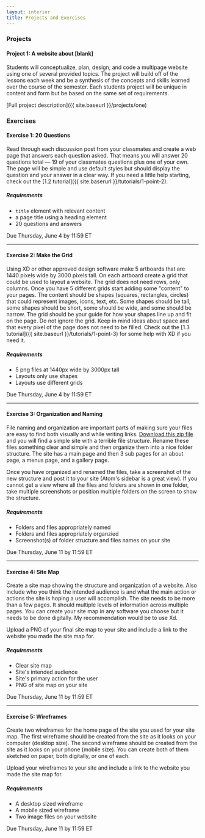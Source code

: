 ```yaml
---
layout: interior
title: Projects and Exercises
---
```


### Projects
#### Project 1: A website about [blank]
Students will conceptualize, plan, design, and code a multipage website using one of several provided topics. The project will build off of the lessons each week and be a synthesis of the concepts and skills learned over the course of the semester. Each students project will be unique in content and form but be based on the same set of requirements.

[Full project description]({{ site.baseurl }}/projects/one)

### Exercises
#### <span id="e1">Exercise 1: 20 Questions</span>
Read through each discussion post from your classmates and create a web page that answers each question asked. That means you will answer 20 questions total — 19 of your classmates questions plus one of your own. The page will be simple and use default styles but should display the question and your answer in a clear way. If you need a little help starting, check out the [1.2 tutorial]({{ site.baserurl }}/tutorials/1-point-2).
##### Requirements
* `title` element with relevant content
* a page title using a heading element
* 20 questions and answers

<span class="due">Due Thursday, June 4 by 11:59 ET</span>

---

#### <span id="e2">Exercise 2: Make the Grid</span>
Using XD or other approved design software make 5 artboards that are 1440 pixels wide by 3000 pixels tall. On each artboard create a grid that could be used to layout a website. The grid does not need rows, only columns. Once you have 5 different grids start adding some "content" to your pages. The content should be shapes (squares, rectangles, circles) that could represent images, icons, text, etc. Some shapes should be tall, some shapes should be short, some should be wide, and some should be narrow. The grid should be your guide for how your shapes line up and fit on the page. Do not ignore the grid. Keep in mind ideas about space and that every pixel of the page does not need to be filled. Check out the [1.3 tutorial]({{ site.baseurl }}/tutorials/1-point-3) for some help with XD if you need it.

##### Requirements
* 5 png files at 1440px wide by 3000px tall
* Layouts only use shapes
* Layouts use different grids

<span class="due">Due Thursday, June 4 by 11:59 ET</span>


---

#### <span id="e3">Exercise 3: Organization and Naming</span>
File naming and organization are important parts of making sure your files are easy to find both visually and while writing links. [Download this zip file](https://www.dropbox.com/s/haepcpdjcnkw9y6/organizeMe.zip?dl=0) and you will find a simple site with a terrible file structure. Rename these files something clear and simple and then organize them into a nice folder structure. The site has a main page and then 3 sub pages for an about page, a menus page, and a gallery page.

Once you have organized and renamed the files, take a screenshot of the new structure and post it to your site (Atom's sidebar is a great view). If you cannot get a view where all the files and folders are shown in one folder, take multiple screenshots or position multiple folders on the screen to show the structure.

##### Requirements
* Folders and files appropriately named
* Folders and files appropriately organzied
* Screenshot(s) of folder structure and files names on your site

<span class="due">Due Thursday, June 11 by 11:59 ET</span>

---

#### <span id="e4">Exercise 4: Site Map</span>
Create a site map showing the structure and organization of a website. Also include who you think the intended audience is and what the main action or actions the site is hoping a user will accomplish. The site needs to be more than a few pages. It should multiple levels of information across multiple pages. You can create your site map in any software you choose but it needs to be done digitally. My recommendation would be to use Xd.

Upload a PNG of your final site map to your site and include a link to the website you made the site map for.

##### Requirements
* Clear site map
* Site's intended audience
* Site's primary action for the user
* PNG of site map on your site

<span class="due">Due Thursday, June 11 by 11:59 ET</span>

---

#### <span id="e5">Exercise 5: Wireframes</span>
Create two wireframes for the home page of the site you used for your site map. The first wireframe should be created from the site as it looks on your computer (desktop size). The second wireframe should be created from the site as it looks on your phone (mobile size). You can create both of them sketched on paper, both digitally, or one of each.

Upload your wireframes to your site and include a link to the website you made the site map for.

##### Requirements
* A desktop sized wireframe
* A mobile sized wireframe
* Two image files on your website

<span class="due">Due Thursday, June 11 by 11:59 ET</span>

<!-- following weeks
---

#### <span id="e6">Exercise 6: Type on Screen I</span>
Select a book from this [list](https://www.gutenberg.org/browse/scores/top). Using the title, author, chapter title, and the first 1000 words, make 10 different layouts. Each layout should be different and focus on contrast, hierarchy, and positioning. Five of the layouts will just be in black and white with no images and five you can use color and images if you want. Design some pages with one typeface and some pages with multiple typefaces. Try symmetrical and asymmetrical layouts and size, weight, style and other typographic concepts to create a well designed, readable page.

Each layout should be on an artboard that is 1440px wide by however tall it needs to be to accommodate the content.

##### Requirements
* Requirement 1

<span class="due">Due Thursday, June 18 by 11:59 ET</span>

---

#### <span id="e7">Exercise 7: seven-principles.txt</span>
Copy and paste the text from the source file to your HTML file. Mark up the document by keeping in mind which HTML tags are appropriate for which segments of content. Using your new knowledge of some simple CSS styling properties, style the Carl Dair content. Keep in mind web font implementation and font properties. Play with color and scale, and experiment to get familiar with this new language.

Download the [Essay]({{ site.baseurl }})

##### Requirements
* Requirement 1

<span class="due">Due Thursday, June 18 by 11:59 ET</span>

---

#### <span id="e8">Exercise 8: Patterns</span>
Using what you have learned so far, make five patterns with html. You can use divs or type to make these patterns.

##### Requirements
* Requirement 1

<span class="due">Due Thursday, June 25 by 11:59 ET</span>

---

#### <span id="e9">Exercise 9: Layouts</span>
Create the first four layouts in the E9 PDF on Blackboard with HTML and CSS. Use flexbox or floats.

##### Requirements
* Requirement 1

<span class="due">Due Thursday, June 25 by 11:59 ET</span>

---

#### <span id="e10">Exercise 10: Visualizing Responsiveness</span>
Take 4 sets of screenshots of the home page of the website you used for E9 and E10. The screenshots should be of the full height and taken with your browser at widths of 1440px, 1024px, 768px, and 320px. Combine the screenshots of each width in Illustrator, XD, or Sketch on an artboard that is the appropriate width and height.

Export the artboards as pngs and upload them to your website.

##### Requirements
* Requirement 1

<span class="due">Due Thursday, July 2 by 11:59 ET</span>

---

#### <span id="e11">Exercise 11: Type on Screen II</span>
Pick the 2 best layouts from Exercise 6 and code them as two separate web pages. Use at least one media query to make some aspects of the site responsive.

##### Requirements
* Requirement 1

<span class="due">Due Thursday, July 2July 9y 11:59 ET</span>

---

#### <span id="e12">Exercise 12: CSS Drawing</span>
Create a drawing of something in your house using only HTML and CSS. To do this you will draw some divs, position them on the page, and then style each piece with CSS. The divs will then get layered and moved around to make your final drawing. Take a look at this [link](https://blog.prototypr.io/how-i-started-drawing-css-images-3fd878675c89) for a reference on how these might get set up.

##### Requirements
* Requirement 1

<span class="due">Due Thursday, July 9 by 11:59 ET</span>

---

#### <span id="e13">Exercise 13: Programmer and Computer</span>
<strong>PART 1 - THE PROGRAMMER</strong> Create a simple drawing in XD in 2 minutes. Once you are finished, write a very precise set of instructions that will be executed by a computer. A classmate will be the computer and the result of that person following your program should result in an exact copy of your drawing. You cannot use images or verbal communications to help explain your instructions, only written words. You also cannot let the computer see what the final drawing should look like.

Upload the instructions to your website but do not upload the drawing yet.

<strong>PART 2 - THE COMPUTER</strong> Using a classmates program, execute those instructions to recreate the drawing. Do not assume instructions, follow what is written as closely as you can. Send the final drawing back to the programmer. Do this step for two different programs.

<strong>PART 3 - UPLOAD</strong> Once you have two drawings back from the two different computers, upload the two drawings along with your original to the same page as the instructions.

<strong>BRIEF HISTORY LESSON</strong> A computer was actually a job description held by many humans at one point in time, especially during WWII, where computers (mostly women) were hired to do calculation and computation on vast quantities of numbers. Also, Ada Lovelace (December 10, 1815–November 17, 1852), the daughter of poet Lord Byron, published the first algorithm intended to be carried out by a machine and is regarded as the first computer programmer. Furthermore, the term "debugging" originated from the actions of programmer Grace Hopper (December 9, 1906–January 1, 1992), who took a literal moth out of military computer. In today's male-dominated tech fields, it's important recognize the roots of computation and programming.

##### Requirements
* Requirement 1

<span class="due">Due Thursday, July 9 by 11:59 ET</span>

---

#### <span id="e14">Exercise 14: jQuery [various]</span>
<strong>Option 1 – Interactions</strong> Create a single page that has at least three unique interactions on it using jQuery. The interactions should each use a different mouse event to start the interaction and each mouse event should do something different. For example, a mouse click could change the color of an object but hovering could change the position of some text. The content of the page should be a list of your top five favorite somethings. That could be your top five favorite songs, movies, places in the world, colors, etc.

The interactions should not be hidden and should try to have some relevance to the content of your list.

##### Requirements
* Requirement 1

<span class="due">Due Thursday, July 16 by 11:59 ET</span>
-->
